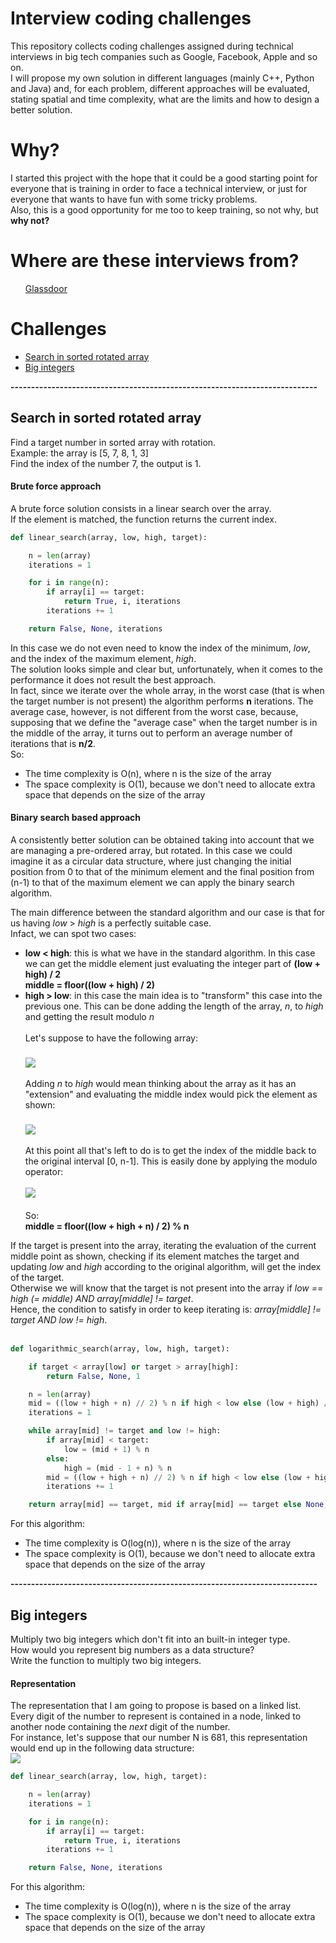 # Interview coding challenges
This repository collects coding challenges assigned during technical interviews in big tech companies such as Google, Facebook, Apple and so on.<br>
I will propose my own solution in different languages (mainly C++, Python and Java) and, for each problem, different approaches will be evaluated, stating spatial and time complexity, what are the limits and how to design a better solution.

# Why?
I started this project with the hope that it could be a good starting point for everyone that is training in order to face a technical interview, or just for everyone that wants to have fun with some tricky problems.<br>
Also, this is a good opportunity for me too to keep training, so not why, but <b>why not?</b>

# Where are these interviews from?
<ul>
  <a href="https://glassdoor.com/">Glassdoor</a>
</ul>

# Challenges
<ul>
  <li><a href="https://github.com/DaveRoox/Interview-coding-challenges/blob/master/README.md#search-in-sorted-rotated-array">Search in sorted rotated array</a></li>
  <li><a href="https://github.com/DaveRoox/Interview-coding-challenges/blob/master/README.md#big-integers">Big integers</a></li>
</ul>

<b>---------------------------------------------------------------------------</b>

<b><h2>Search in sorted rotated array</h2></b>
Find a target number in sorted array with rotation.<br>
Example: the array is [5, 7, 8, 1, 3]<br>
Find the index of the number 7, the output is 1.<br>

<b><h4>Brute force approach</h4></b>
A brute force solution consists in a linear search over the array.<br>
If the element is matched, the function returns the current index.

```python
def linear_search(array, low, high, target):

    n = len(array)
    iterations = 1

    for i in range(n):
        if array[i] == target:
            return True, i, iterations
        iterations += 1

    return False, None, iterations
```
In this case we do not even need to know the index of the minimum, <i>low</i>, and the index of the maximum element, <i>high</i>.<br>
The solution looks simple and clear but, unfortunately, when it comes to the performance it does not result the best approach.<br>
In fact, since we iterate over the whole array, in the worst case (that is when the target number is not present) the algorithm performs <b>n</b> iterations. The average case, however, is not different from the worst case, because, supposing that we define the "average case" when the target number is in the middle of the array, it turns out to perform an average number of iterations that is <b>n/2</b>.<br>
So:
<ul>
  <li>The time complexity is O(n), where n is the size of the array</li>
  <li>The space complexity is O(1), because we don't need to allocate extra space that depends on the size of the array</li>
</ul>

<b><h4>Binary search based approach</h4></b>
A consistently better solution can be obtained taking into account that we are managing a pre-ordered array, but rotated.
In this case we could imagine it as a circular data structure, where just changing the initial position from 0 to that of the minimum element and the final position from (n-1) to that of the maximum element we can apply the binary search algorithm.

The main difference between the standard algorithm and our case is that for us having <i>low</i> > <i>high</i> is a perfectly suitable case.<br>
Infact, we can spot two cases:
<ul>
  <li><b>low < high</b>: this is what we have in the standard algorithm. In this case we can get the middle element just evaluating the integer part of <b>(low + high) / 2</b><br>
    <b>middle = floor((low + high) / 2)</b>
    </li>
  <li><b>high > low</b>: in this case the main idea is to "transform" this case into the previous one. This can be done adding the length of the array, <i>n</i>, to <i>high</i> and getting the result modulo <i>n</i><br><br>
    Let's suppose to have the following array:<br><br>
    <img align='middle' src='https://user-images.githubusercontent.com/23279650/32007673-788856ce-b9aa-11e7-9614-916dc30875a4.png'/><br><br>
    Adding <i>n</i> to <i>high</i> would mean thinking about the array as it has an "extension" and evaluating the middle index would pick the element as shown:<br><br>
    <img align='middle' src='https://user-images.githubusercontent.com/23279650/32007674-78a77b76-b9aa-11e7-8dcb-e242ebd002db.png'/><br><br>
    At this point all that's left to do is to get the index of the middle back to the original interval [0, n-1]. This is easily done by applying the modulo operator:<br><br>
    <img src='https://user-images.githubusercontent.com/23279650/32007675-78c5a420-b9aa-11e7-871e-8790a1e9d442.png'/><br><br>
    So:<br>
    <b>middle = floor((low + high + n) / 2) % n</b>
  </li>
</ul>
If the target is present into the array, iterating the evaluation of the current middle point as shown, checking if its element matches the target and updating <i>low</i> and <i>high</i> according to the original algorithm, will get the index of the target.<br>
Otherwise we will know that the target is not present into the array if <i>low == high (= middle) AND array[middle] != target</i>.<br>
Hence, the condition to satisfy in order to keep iterating is: <i>array[middle] != target AND low != high</i>.<br><br>

```python
def logarithmic_search(array, low, high, target):

    if target < array[low] or target > array[high]:
        return False, None, 1

    n = len(array)
    mid = ((low + high + n) // 2) % n if high < low else (low + high) // 2
    iterations = 1

    while array[mid] != target and low != high:
        if array[mid] < target:
            low = (mid + 1) % n
        else:
            high = (mid - 1 + n) % n
        mid = ((low + high + n) // 2) % n if high < low else (low + high) // 2
        iterations += 1

    return array[mid] == target, mid if array[mid] == target else None, iterations
```

For this algorithm:
<ul>
  <li>The time complexity is O(log(n)), where n is the size of the array</li>
  <li>The space complexity is O(1), because we don't need to allocate extra space that depends on the size of the array</li>
</ul>

<b>---------------------------------------------------------------------------</b>

<b><h2>Big integers</h2></b>
Multiply two big integers which don't fit into an built-in integer type.<br>
How would you represent big numbers as a data structure?<br>
Write the function to multiply two big integers.

<b><h4>Representation</h4></b>
The representation that I am going to propose is based on a linked list.<br>
Every digit of the number to represent is contained in a node, linked to another node containing the <i>next</i> digit of the number.<br>
For instance, let's suppose that our number N is 681, this representation would end up in the following data structure:<br>
<img src='https://user-images.githubusercontent.com/23279650/32132943-c2685ef4-bbcd-11e7-88e6-cf474d04ee48.png'/>

```python
def linear_search(array, low, high, target):

    n = len(array)
    iterations = 1

    for i in range(n):
        if array[i] == target:
            return True, i, iterations
        iterations += 1

    return False, None, iterations
```

For this algorithm:
<ul>
  <li>The time complexity is O(log(n)), where n is the size of the array</li>
  <li>The space complexity is O(1), because we don't need to allocate extra space that depends on the size of the array</li>
</ul>
